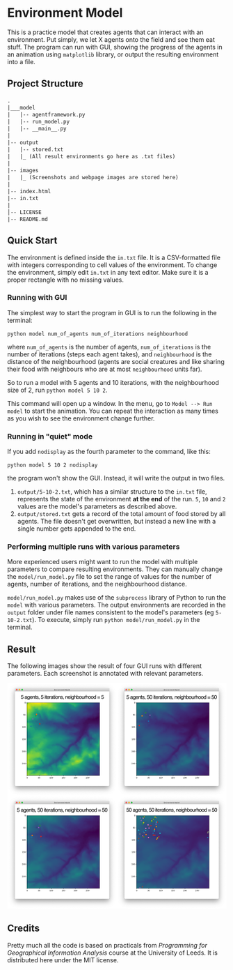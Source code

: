 # Environment Model

This is a practice model that creates agents that can interact with
an environment. Put simply, we let X agents onto the field and see them eat stuff.
The program can run with GUI, showing the progress of the agents in an animation
using `matplotlib` library, or output the resulting environment into a file.

## Project Structure
```
. 
|___model
|   |-- agentframework.py
|   |-- run_model.py
|   |-- __main__.py
|
|-- output
|   |-- stored.txt
|   |_ (All result environments go here as .txt files)
|
|-- images
|   |_ (Screenshots and webpage images are stored here)
|   
|-- index.html
|-- in.txt
|
│-- LICENSE
|-- README.md
```

## Quick Start

The environment is defined inside the `in.txt` file. It is a CSV-formatted file
with integers corresponding to cell values of the environment. To change the environment,
simply edit `in.txt` in any text editor. Make sure it is a proper rectangle
with no missing values.

### Running with GUI
The simplest way to start the program in GUI is to run the following in the terminal:
```
python model num_of_agents num_of_iterations neighbourhood
```
where `num_of_agents` is the number of agents, `num_of_iterations` is the
number of iterations (steps each agent takes), and `neighbourhood`
is the distance of the neighbourhood (agents are social creatures and like sharing their food with neighbours
who are at most `neighbourhood` units far).

So to run a model with 5 agents and 10 iterations, with the neighbourhood size of 2,
run `python model 5 10 2`.

This command will open up a window. In the menu, go to `Model --> Run model` to start
the animation. You can repeat the interaction as many times as you wish to see the
environment change further.


### Running in "quiet" mode
If you add `nodisplay` as the fourth parameter to the command, like this:
```
python model 5 10 2 nodisplay
```
the program won't show the GUI. Instead, it will write the output in two files.

1. `output/5-10-2.txt`, which has a similar structure to the `in.txt` file, represents
the state of the environment **at the end** of the run. `5`, `10` and `2` values
are the model's parameters as described above.
1. `output/stored.txt` gets a record of the total amount of food stored by all agents.
The file doesn't get overwritten, but instead a new line with a single number gets appended to the end.


### Performing multiple runs with various parameters
More experienced users might want to run the model with multiple parameters to compare
resulting environments. They can manually change the `model/run_model.py` file to set the range
of values for the number of agents, number of iterations, and the neighbourhood distance.

`model/run_model.py` makes use of the `subprocess` library of Python to run the `model` with
various parameters. The output environments are recorded in the `output` folder under
file names consistent to the model's parameters (eg `5-10-2.txt`). To execute, simply
run `python model/run_model.py` in the terminal.

## Result

The following images show the result of four GUI runs with different parameters.
Each screenshot is annotated with relevant parameters.

![Combined Output](images/output-combined.png)

## Credits

Pretty much all the code is based on practicals from *Programming for Geographical Information Analysis* course
at the University of Leeds. It is distributed here under the MIT license.